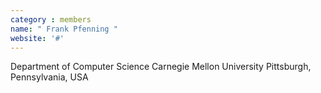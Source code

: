 ```yaml
---
category : members
name: " Frank Pfenning " 
website: '#'
---
```

Department of Computer Science
Carnegie Mellon University
Pittsburgh, Pennsylvania, USA

